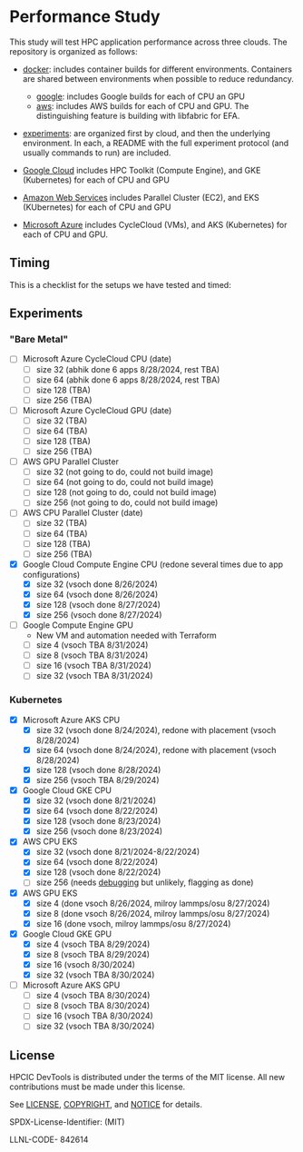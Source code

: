 # Performance Study

This study will test HPC application performance across three clouds. The repository is organized as follows:

- [docker](docker): includes container builds for different environments. Containers are shared between environments when possible to reduce redundancy.
  - [google](docker/google): includes Google builds for each of CPU an GPU
  - [aws](docker/aws): includes AWS builds for each of CPU and GPU. The distinguishing feature is building with libfabric for EFA.

- [experiments](experiments): are organized first by cloud, and then the underlying environment. In each, a README with the full experiment protocol (and usually commands to run) are included.
 - [Google Cloud](experiments/google) includes HPC Toolkit (Compute Engine), and GKE (Kubernetes) for each of CPU and GPU
 - [Amazon Web Services](experiments/aws) includes Parallel Cluster (EC2), and EKS (KUbernetes) for each of CPU and GPU
 - [Microsoft Azure](experiments/azure) includes CycleCloud (VMs), and AKS (Kubernetes) for each of CPU and GPU.

## Timing

This is a checklist for the setups we have tested and timed:

## Experiments

### "Bare Metal"

- [ ] Microsoft Azure CycleCloud CPU (date)
  - [ ] size 32 (abhik done 6 apps 8/28/2024, rest TBA)
  - [ ] size 64 (abhik done 6 apps 8/28/2024, rest TBA)
  - [ ] size 128 (TBA)
  - [ ] size 256 (TBA)
- [ ] Microsoft Azure CycleCloud GPU (date)
  - [ ] size 32 (TBA)
  - [ ] size 64 (TBA)
  - [ ] size 128 (TBA)
  - [ ] size 256 (TBA)
- [ ] AWS GPU Parallel Cluster
  - [ ] size 32 (not going to do, could not build image)
  - [ ] size 64 (not going to do, could not build image)
  - [ ] size 128 (not going to do, could not build image)
  - [ ] size 256 (not going to do, could not build image)
- [ ] AWS CPU Parallel Cluster (date)
  - [ ] size 32 (TBA)
  - [ ] size 64 (TBA)
  - [ ] size 128 (TBA)
  - [ ] size 256 (TBA)
- [x] Google Cloud Compute Engine CPU (redone several times due to app configurations)
  - [x] size 32 (vsoch done 8/26/2024)
  - [x] size 64 (vsoch done 8/26/2024)
  - [x] size 128 (vsoch done 8/27/2024)
  - [x] size 256 (vsoch done 8/27/2024)
- [ ] Google Compute Engine GPU
  - New VM and automation needed with Terraform 
  - [ ] size 4 (vsoch TBA 8/31/2024)
  - [ ] size 8 (vsoch TBA 8/31/2024)
  - [ ] size 16 (vsoch TBA 8/31/2024)
  - [ ] size 32 (vsoch TBA 8/31/2024)

### Kubernetes

- [x] Microsoft Azure AKS CPU
  - [x] size 32 (vsoch done 8/24/2024), redone with placement (vsoch 8/28/2024)
  - [x] size 64 (vsoch done 8/24/2024), redone with placement (vsoch 8/28/2024)
  - [x] size 128 (vsoch done 8/28/2024)
  - [x] size 256 (vsoch TBA 8/29/2024)
- [x] Google Cloud GKE CPU
  - [x] size 32 (vsoch done 8/21/2024)
  - [x] size 64 (vsoch done 8/22/2024)
  - [x] size 128 (vsoch done 8/23/2024)
  - [x] size 256 (vsoch done 8/23/2024)
- [x] AWS CPU EKS
  - [x] size 32 (vsoch done 8/21/2024-8/22/2024)
  - [x] size 64  (vsoch done 8/22/2024) 
  - [x] size 128 (vsoch done 8/22/2024) 
  - [ ] size 256 (needs [debugging](https://repost.aws/knowledge-center/eks-cni-plugin-troubleshooting) but unlikely, flagging as done)
- [x] AWS GPU EKS
  - [x] size 4 (done vsoch 8/26/2024, milroy lammps/osu 8/27/2024)
  - [x] size 8 (done vsoch 8/26/2024, milroy lammps/osu 8/27/2024)
  - [x] size 16 (done vsoch, milroy lammps/osu 8/27/2024)
- [x] Google Cloud GKE GPU
  - [x] size 4 (vsoch TBA 8/29/2024)
  - [x] size 8 (vsoch TBA 8/29/2024)
  - [x] size 16 (vsoch 8/30/2024)
  - [x] size 32 (vsoch TBA 8/30/2024)
- [ ] Microsoft Azure AKS GPU
  - [ ] size 4 (vsoch TBA 8/30/2024)
  - [ ] size 8 (vsoch TBA 8/30/2024)
  - [ ] size 16 (vsoch TBA 8/30/2024)
  - [ ] size 32 (vsoch TBA 8/30/2024)

## License

HPCIC DevTools is distributed under the terms of the MIT license.
All new contributions must be made under this license.

See [LICENSE](https://github.com/converged-computing/cloud-select/blob/main/LICENSE),
[COPYRIGHT](https://github.com/converged-computing/cloud-select/blob/main/COPYRIGHT), and
[NOTICE](https://github.com/converged-computing/cloud-select/blob/main/NOTICE) for details.

SPDX-License-Identifier: (MIT)

LLNL-CODE- 842614
